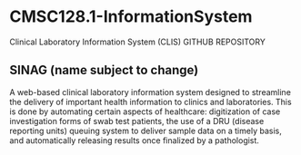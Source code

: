 # CMSC128.1-InformationSystem

Clinical Laboratory Information System (CLIS) GITHUB REPOSITORY

## **SINAG** (name subject to change) <br />
A web-based clinical laboratory information system designed to streamline the delivery of important health information to clinics and laboratories. This is done by automating certain aspects of healthcare: digitization of case investigation forms of swab test patients, the use of a DRU (disease reporting units) queuing system to deliver sample data on a timely basis, and automatically releasing results once finalized by a pathologist.
